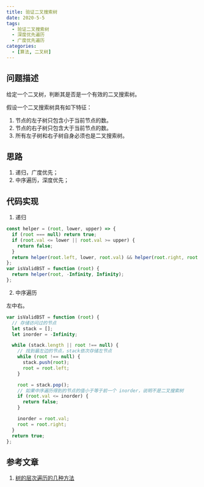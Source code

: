 ```yaml
---
title: 验证二叉搜索树
date: 2020-5-5
tags:
  - 验证二叉搜索树
  - 深度优先遍历
  - 广度优先遍历
categories:
  - [算法, 二叉树]
---
```


## 问题描述

给定一个二叉树，判断其是否是一个有效的二叉搜索树。

假设一个二叉搜索树具有如下特征：

1. 节点的左子树只包含小于当前节点的数。
2. 节点的右子树只包含大于当前节点的数。
3. 所有左子树和右子树自身必须也是二叉搜索树。

## 思路

1. 递归，广度优先；
2. 中序遍历，深度优先；

## 代码实现

1. 递归

```js
const helper = (root, lower, upper) => {
  if (root === null) return true;
  if (root.val <= lower || root.val >= upper) {
    return false;
  }
  return helper(root.left, lower, root.val) && helper(root.right, root.val, upper);
};
var isValidBST = function (root) {
  return helper(root, -Infinity, Infinity);
};
```

2. 中序遍历

左中右。

```js
var isValidBST = function (root) {
  // 存储访问过的节点
  let stack = [];
  let inorder = -Infinity;

  while (stack.length || root !== null) {
    // 找到最左边的节点，stack依次存储左节点
    while (root !== null) {
      stack.push(root);
      root = root.left;
    }

    root = stack.pop();
    // 如果中序遍历得到的节点的值小于等于前一个 inorder，说明不是二叉搜索树
    if (root.val <= inorder) {
      return false;
    }

    inorder = root.val;
    root = root.right;
  }
  return true;
};
```

## 参考文章

1. [树的层次遍历的几种方法](https://www.cnblogs.com/simplepaul/p/6721687.html)
